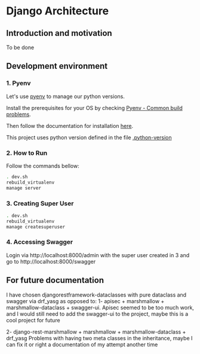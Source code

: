 # Django Architecture

## Introduction and motivation
To be done

## Development environment
### 1. Pyenv

Let's use [pyenv](https://github.com/pyenv/pyenv) to manage our python versions.

Install the prerequisites for your OS by checking [Pyenv - Common build problems](https://github.com/pyenv/pyenv/wiki/Common-build-problems).

Then follow the documentation for installation [here](https://github.com/pyenv/pyenv-installer).

This project uses python version defined in the file [.python-version](.python-version)

### 2. How to Run
Follow the commands bellow:
```bash
. dev.sh
rebuild_virtualenv
manage server
```

### 3. Creating Super User
```bash
. dev.sh
rebuild_virtualenv
manage createsuperuser
```

### 4. Accessing Swagger
Login via http://localhost:8000/admin with the super user created in 3 and go to http://localhost:8000/swagger

## For future documentation
I have chosen djangorestframework-dataclasses with pure dataclass and swagger via drf_yasg as opposed to:
1- apisec + marshmallow + marshmallow-dataclass + swagger-ui.
Apisec seemed to be too much work, and I would still need to add the swagger-ui to the project, maybe this is a cool project for future

2- django-rest-marshmallow + marshmallow + marshmallow-dataclass + drf_yasg
Problems with having two meta classes in the inheritance, maybe I can fix it or right a documentation of my attempt another time
